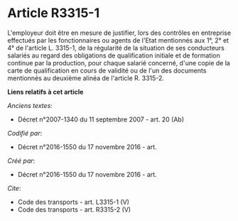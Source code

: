 # Article R3315-1

L'employeur doit être en mesure de justifier, lors des contrôles en entreprise effectués par les fonctionnaires ou agents de
l'Etat mentionnés aux 1°, 2° et 4° de l'article L. 3315-1, de la régularité de la situation de ses conducteurs salariés au
regard des obligations de qualification initiale et de formation continue par la production, pour chaque salarié concerné,
d'une copie de la carte de qualification en cours de validité ou de l'un des documents mentionnés au deuxième alinéa de
l'article R. 3315-2.

**Liens relatifs à cet article**

_Anciens textes_:

  - Décret n°2007-1340 du 11 septembre 2007 - art. 20 (Ab)

_Codifié par_:

  - Décret n°2016-1550 du 17 novembre 2016 - art.

_Créé par_:

  - Décret n°2016-1550 du 17 novembre 2016 - art.

_Cite_:

  - Code des transports - art. L3315-1 (V)
  - Code des transports - art. R3315-2 (V)
